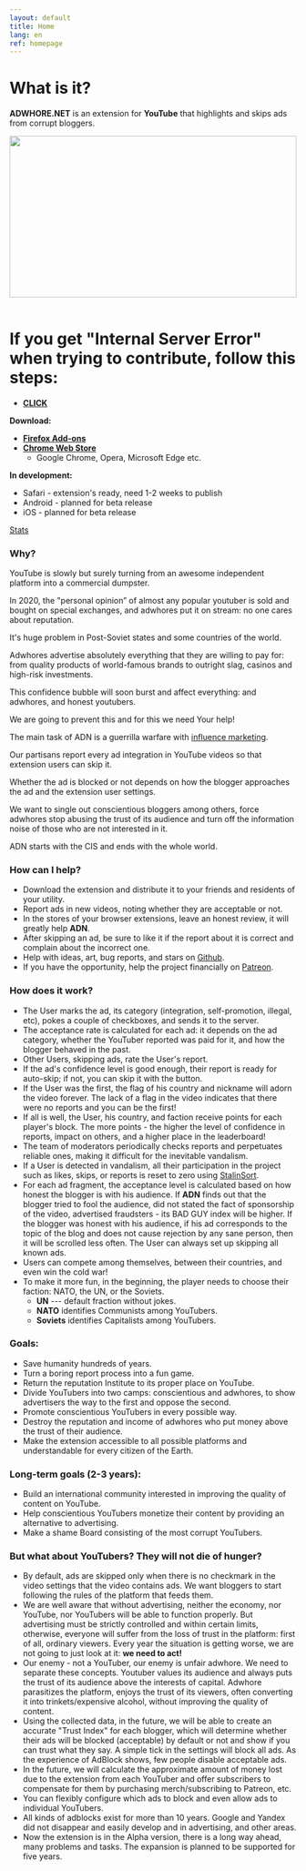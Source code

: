 ```yaml
---
layout: default
title: Home
lang: en
ref: homepage
---
```

# What is it?
**ADWHORE.NET** is an extension for **YouTube** that highlights and skips ads from corrupt bloggers.
<div style="position: relative; width: 100%; height: 0; padding-bottom: 56.25%">
<img style="position: absolute; top: 0; left: 0; width: 100%; height: 100%" src="https://raw.githubusercontent.com/qrlk/adwhore.net/master/img/1280x800/en/1.png">
</div>
<br>

# If you get "Internal Server Error" when trying to contribute, follow this steps:
* <b><a href = "https://imgur.com/a/uvoEA2y">CLICK</a></b>

**Download:**
* <b><a href = "https://addons.mozilla.org/ru/firefox/addon/adwhore-net/">Firefox Add-ons</a></b>
* <b><a href = "https://chrome.google.com/webstore/detail/adwhorenet/emfkjghgdkajicmnicojahgojkemagcm">Chrome Web Store</a></b>
    - Google Chrome, Opera, Microsoft Edge etc.
    
**In development:**
* Safari - extension's ready, need 1-2 weeks to publish
* Android - planned for beta release
* iOS - planned for beta release

<a href = "{{ site.url }}/en/stats">Stats</a>
### Why?
YouTube is slowly but surely turning from an awesome independent platform into a commercial dumpster.

In 2020, the "personal opinion” of almost any popular youtuber is sold and bought on special exchanges, and adwhores put it on stream: no one cares about reputation.

It's huge problem in Post-Soviet states and some countries of the world.

Adwhores advertise absolutely everything that they are willing to pay for: from quality products of world-famous brands to outright slag, casinos and high-risk investments.

This confidence bubble will soon burst and affect everything: and adwhores, and honest youtubers.

We are going to prevent this and for this we need Your help!

The main task of ADN is a guerrilla warfare with [influence marketing](https://en.wikipedia.org/wiki/Influencer_marketing).

Our partisans report every ad integration in YouTube videos so that extension users can skip it.

Whether the ad is blocked or not depends on how the blogger approaches the ad and the extension user settings.

We want to single out conscientious bloggers among others, force adwhores stop abusing the trust of its audience and turn off the information noise of those who are not interested in it.

ADN starts with the CIS and ends with the whole world.

### How can I help?
* Download the extension and distribute it to your friends and residents of your utility.
* Report ads in new videos, noting whether they are acceptable or not.
* In the stores of your browser extensions, leave an honest review, it will greatly help **ADN**.
* After skipping an ad, be sure to like it if the report about it is correct and complain about the incorrect one.
* Help with ideas, art, bug reports, and stars on <a href="https://github.com/qrlk/adwhore.net">Github</a>.
* If you have the opportunity, help the project financially on <a href="https://patreon.com/qrlk">Patreon</a>.

### How does it work?

* The User marks the ad, its category (integration, self-promotion, illegal, etc), pokes a couple of checkboxes, and sends it to the server.
* The acceptance rate is calculated for each ad: it depends on the ad category, whether the YouTuber reported was paid for it, and how the blogger behaved in the past.
* Other Users, skipping ads, rate the User's report.
* If the ad's confidence level is good enough, their report is ready for auto-skip; if not, you can skip it with the button.
* If the User was the first, the flag of his country and nickname will adorn the video forever. The lack of a flag in the video indicates that there were no reports and you can be the first!
* If all is well, the User, his country, and faction receive points for each player's block. The more points - the higher the level of confidence in reports, impact on others, and a higher place in the leaderboard!
* The team of moderators periodically checks reports and perpetuates reliable ones, making it difficult for the inevitable vandalism.
* If a User is detected in vandalism, all their participation in the project such as likes, skips, or reports is reset to zero using <a href="https://github.com/gustavo-depaula/stalin-sort" >StalinSort</a>.
* For each ad fragment, the acceptance level is calculated based on how honest the blogger is with his audience. If **ADN** finds out that the blogger tried to fool the audience, did not stated the fact of sponsorship of the video, advertised fraudsters - its BAD GUY index will be higher. If the blogger was honest with his audience, if his ad corresponds to the topic of the blog and does not cause rejection by any sane person, then it will be scrolled less often. The User can always set up skipping all known ads.
* Users can compete among themselves, between their countries, and even win the cold war!
* To make it more fun, in the beginning, the player needs to choose their faction: NATO, the UN, or the Soviets.
    * **UN** --- default fraction without jokes.
    * **NATO** identifies Communists among YouTubers.
    * **Soviets** identifies Capitalists among YouTubers.

### Goals:

* Save humanity hundreds of years.
* Turn a boring report process into a fun game.
* Return the reputation Institute to its proper place on YouTube.
* Divide YouTubers into two camps: conscientious and adwhores, to show advertisers the way to the first and oppose the second.
* Promote conscientious YouTubers in every possible way.
* Destroy the reputation and income of adwhores who put money above the trust of their audience.
* Make the extension accessible to all possible platforms and understandable for every citizen of the Earth.

### Long-term goals (2-3 years):
* Build an international community interested in improving the quality of content on YouTube.
* Help conscientious YouTubers monetize their content by providing an alternative to advertising.
* Make a shame Board consisting of the most corrupt YouTubers.

### But what about YouTubers? They will not die of hunger?
* By default, ads are skipped only when there is no checkmark in the video settings that the video contains ads. We want bloggers to start following the rules of the platform that feeds them.
* We are well aware that without advertising, neither the economy, nor YouTube, nor YouTubers will be able to function properly. But advertising must be strictly controlled and within certain limits, otherwise, everyone will suffer from the loss of trust in the platform: first of all, ordinary viewers. Every year the situation is getting worse, we are not going to just look at it: **we need to act!**
* Our enemy - not a YouTuber, our enemy is unfair adwhore. We need to separate these concepts. Youtuber values its audience and always puts the trust of its audience above the interests of capital. Adwhore parasitizes the platform, enjoys the trust of its viewers, often converting it into trinkets/expensive alcohol, without improving the quality of content.
* Using the collected data, in the future, we will be able to create an accurate "Trust Index" for each blogger, which will determine whether their ads will be blocked (acceptable) by default or not and show if you can trust what they say. A simple tick in the settings will block all ads. As the experience of AdBlock shows, few people disable acceptable ads.
* In the future, we will calculate the approximate amount of money lost due to the extension from each YouTuber and offer subscribers to compensate for them by purchasing merch/subscribing to Patreon, etc.
* You can flexibly configure which ads to block and even allow ads to individual YouTubers.
* All kinds of adblocks exist for more than 10 years. Google and Yandex did not disappear and easily develop and in advertising, and other areas.
* Now the extension is in the Alpha version, there is a long way ahead, many problems and tasks. The expansion is planned to be supported for five years.
